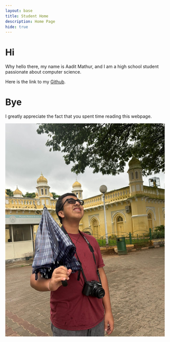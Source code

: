 ```yaml
---
layout: base
title: Student Home 
description: Home Page
hide: true
---
```


# Hi
Why hello there, my name is Aadit Mathur, and I am a high school student passionate about computer science.

Here is the link to my [Github](https://github.com/aaguy-hue).


# Bye
I greatly appreciate the fact that you spent time reading this webpage.

![A picture of me](/images/aadit.jpg)
